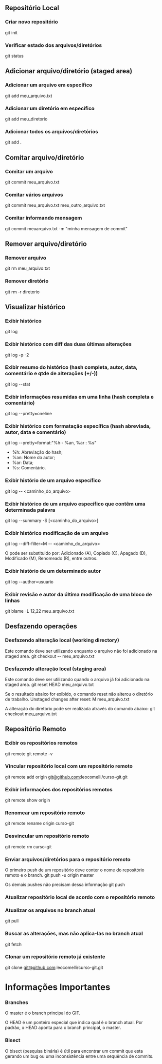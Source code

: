 ## Repositório Local

### Criar novo repositório
git init

### Verificar estado dos arquivos/diretórios
git status

## Adicionar arquivo/diretório (staged area)

### Adicionar um arquivo em específico
git add meu_arquivo.txt

### Adicionar um diretório em específico
git add meu_diretorio

### Adicionar todos os arquivos/diretórios
git add .

## Comitar arquivo/diretório

### Comitar um arquivo
git commit meu_arquivo.txt

### Comitar vários arquivos
git commit meu_arquivo.txt meu_outro_arquivo.txt

### Comitar informando mensagem
git commit meuarquivo.txt -m "minha mensagem de commit"

## Remover arquivo/diretório

### Remover arquivo
git rm meu_arquivo.txt

### Remover diretório
git rm -r diretorio

## Visualizar histórico

### Exibir histórico
git log

### Exibir histórico com diff das duas últimas alterações
git log -p -2

### Exibir resumo do histórico (hash completa, autor, data, comentário e qtde de alterações (+/-))
git log --stat

### Exibir informações resumidas em uma linha (hash completa e comentário)
git log --pretty=oneline

### Exibir histórico com formatação específica (hash abreviada, autor, data e comentário)
git log --pretty=format:"%h - %an, %ar : %s"

 - %h: Abreviação do hash;
 - %an: Nome do autor;
 - %ar: Data;
 - %s: Comentário.

### Exibir histório de um arquivo específico
git log -- <caminho_do_arquivo>

### Exibir histórico de um arquivo específico que contêm uma determinada palavra
git log --summary -S<palavra> [<caminho_do_arquivo>]

### Exibir histórico modificação de um arquivo
git log --diff-filter=M -- <caminho_do_arquivo>

O pode ser substituido por: Adicionado (A), Copiado (C), Apagado (D), Modificado (M), Renomeado (R), entre outros.

### Exibir histório de um determinado autor
git log --author=usuario

### Exibir revisão e autor da última modificação de uma bloco de linhas
git blame -L 12,22 meu_arquivo.txt 

## Desfazendo operações

### Desfazendo alteração local (working directory)
Este comando deve ser utilizando enquanto o arquivo não foi adicionado na staged area.
git checkout -- meu_arquivo.txt

### Desfazendo alteração local (staging area)
Este comando deve ser utilizando quando o arquivo já foi adicionado na staged area.
git reset HEAD meu_arquivo.txt

Se o resultado abaixo for exibido, o comando reset não alterou o diretório de trabalho.
Unstaged changes after reset:
M	meu_arquivo.txt

A alteração do diretório pode ser realizada através do comando abaixo:
git checkout meu_arquivo.txt

## Repositório Remoto

### Exibir os repositórios remotos
git remote
git remote -v

### Vincular repositório local com um repositório remoto
git remote add origin git@github.com:leocomelli/curso-git.git

### Exibir informações dos repositórios remotos
git remote show origin

### Renomear um repositório remoto
git remote rename origin curso-git

### Desvincular um repositório remoto
git remote rm curso-git

### Enviar arquivos/diretórios para o repositório remoto
O primeiro push de um repositório deve conter o nome do repositório remoto e o branch.
git push -u origin master

Os demais pushes não precisam dessa informação
git push

### Atualizar repositório local de acordo com o repositório remoto
### Atualizar os arquivos no branch atual
git pull

### Buscar as alterações, mas não aplica-las no branch atual
git fetch

### Clonar um repositório remoto já existente
git clone git@github.com:leocomelli/curso-git.git

# Informações Importantes

### Branches
O master é o branch principal do GIT.

O HEAD é um ponteiro especial que indica qual é o branch atual. Por padrão, o HEAD aponta para o branch principal, o master.

### Bisect
O bisect (pesquisa binária) é útil para encontrar um commit que esta gerando um bug ou uma inconsistência entre uma sequência de commits.